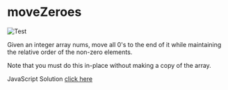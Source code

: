 # moveZeroes

![Test](https://github.com/banevare/LinkedList/workflows/Test/badge.svg)

Given an integer array nums, move all 0's to the end of it while maintaining the relative order of the non-zero elements. 

Note that you must do this in-place without making a copy of the array.

JavaScript Solution [click here](http://banevare.github.io/moveZeroes.html)
